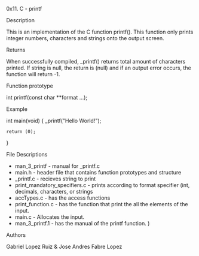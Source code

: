 0x11. C - printf

Description

This is an implementation of the C function printf(). This function only prints integer numbers,
characters and strings onto the output screen.


Returns

When successfully compiled, 
_printf()
 returns total amount of characters printed. If string is null,
the return is (null) and if an output error occurs, the function will return -1.


Function prototype

int printf(const char **format ...);



Example
 
int main(void)
{
    _printf("Hello World!");

    return (0);
}



File Descriptions

* man_3_printf - manual for _printf.c
* main.h - header file that contains function prototypes and structure
* _printf.c - recieves string to print
* print_mandatory_specifiers.c - prints according to format specifier (int, decimals, characters, or strings
* accTypes.c - has the access functions
* print_function.c - has the function that print the all the elements of the input.
* main.c - Allocates the input.
* man_3_printf.1 - has the manual of the printf function.
)


Authors

Gabriel Lopez Ruiz & Jose Andres Fabre Lopez
